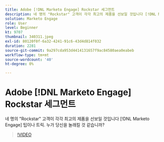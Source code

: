 ```yaml
---
title: Adobe [!DNL Marketo Engage] Rockstar 세그먼트
description: 네 명의 "Rockstar" 고객이 각각 최고의 제품을 선보일 것입니다 [!DNL Marketo Engage] 팁이나 트릭. 누가 당신을 놀래킬 것 같습니까?
solution: Marketo Engage
role: User
level: Beginner
kt: 9707
thumbnail: 340311.jpeg
exl-id: 80120f0f-6a32-4241-91c6-43d4d814f032
duration: 2281
source-git-commit: 9a297cda953d4414131657f9ac84580aea0eabeb
workflow-type: tm+mt
source-wordcount: '40'
ht-degree: 0%

---
```


# Adobe [!DNL Marketo Engage] Rockstar 세그먼트

네 명의 &quot;Rockstar&quot; 고객이 각각 최고의 제품을 선보일 것입니다 [!DNL Marketo Engage] 팁이나 트릭. 누가 당신을 놀래킬 것 같습니까?

>[!VIDEO](https://video.tv.adobe.com/v/340311/?quality=12&learn=on)
